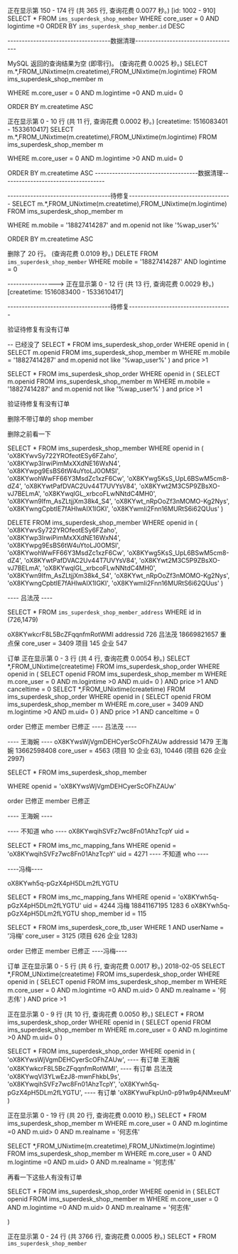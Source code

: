 



正在显示第 150 - 174 行 (共 365 行, 查询花费 0.0077 秒。) [id: 1002 - 910]
SELECT * FROM `ims_superdesk_shop_member` WHERE core_user = 0 AND logintime =0 ORDER BY `ims_superdesk_shop_member`.`id` DESC




------------------------------------数据清理------------------------------------


MySQL 返回的查询结果为空 (即零行)。 (查询花费 0.0025 秒。)
SELECT m.*,FROM_UNixtime(m.createtime),FROM_UNixtime(m.logintime) 
FROM ims_superdesk_shop_member m

WHERE 
	m.core_user = 0 AND m.logintime =0 AND m.uid= 0
     
ORDER BY m.createtime ASC

正在显示第 0 - 10 行 (共 11 行, 查询花费 0.0002 秒。) [createtime: 1516083401 - 1533610417]
SELECT m.*,FROM_UNixtime(m.createtime),FROM_UNixtime(m.logintime) 
FROM ims_superdesk_shop_member m

WHERE 
	m.core_user = 0 AND m.logintime >0 AND m.uid= 0
     
ORDER BY m.createtime ASC
------------------------------------数据清理------------------------------------




------------------------------------待修复------------------------------------
SELECT m.*,FROM_UNixtime(m.createtime),FROM_UNixtime(m.logintime) 
FROM ims_superdesk_shop_member m

WHERE 
	m.mobile = '18827414287' and m.openid not like '%wap_user%'
     
ORDER BY m.createtime ASC

删除了 20 行。 (查询花费 0.0109 秒。)
DELETE FROM `ims_superdesk_shop_member` WHERE mobile = '18827414287' AND logintime = 0


----------------->
正在显示第 0 - 12 行 (共 13 行, 查询花费 0.0029 秒。) [createtime: 1516083400 - 1533610417]

------------------------------------待修复------------------------------------


验证待修复有没有订单

-- 已经没了
SELECT * FROM ims_superdesk_shop_order WHERE openid in ( 
    SELECT m.openid
    FROM ims_superdesk_shop_member m
    WHERE 
    	m.mobile = '18827414287' and m.openid not like '%wap_user%'
    ) and price >1
    
    
    
    
SELECT * FROM ims_superdesk_shop_order WHERE openid in ( 
    SELECT m.openid
    FROM ims_superdesk_shop_member m
    WHERE 
    	m.mobile = '18827414287' and m.openid not like '%wap_user%'
    ) and price >1
    
验证待修复有没有订单


删除不带订单的 shop member

删除之前看一下

SELECT * FROM ims_superdesk_shop_member WHERE openid in (
'oX8KYwvSy722YROfeotESy6FZaho',
'oX8KYwp3lrwiPimMxXXdNE16WxN4',
'oX8KYwpg9EsBS6tW4uYtoLJ0OMSI',
'oX8KYwohWwFF66Y3MsdZc1xzF6Cw',
'oX8KYwg5KsS_UpL6BSwM5cm8-dZ4',
'oX8KYwtPafDVAC2Uv44T7UVYsV84',
'oX8KYwt2M3C5P9ZBsXO-vJ7BELmA',
'oX8KYwqlGL_xrbcoFLwNNtdC4MH0',
'oX8KYwn9Ifm_AsZLtjjXm38k4_S4',
'oX8KYwt_nRpOoZf3nMOMO-Kg2Nys',
'oX8KYwngCpbtIE7fAHlwAIX1lGKI',
'oX8KYwmIi2Fnn16MURtS6i62QUus'
)

DELETE FROM ims_superdesk_shop_member WHERE openid in (
'oX8KYwvSy722YROfeotESy6FZaho',
'oX8KYwp3lrwiPimMxXXdNE16WxN4',
'oX8KYwpg9EsBS6tW4uYtoLJ0OMSI',
'oX8KYwohWwFF66Y3MsdZc1xzF6Cw',
'oX8KYwg5KsS_UpL6BSwM5cm8-dZ4',
'oX8KYwtPafDVAC2Uv44T7UVYsV84',
'oX8KYwt2M3C5P9ZBsXO-vJ7BELmA',
'oX8KYwqlGL_xrbcoFLwNNtdC4MH0',
'oX8KYwn9Ifm_AsZLtjjXm38k4_S4',
'oX8KYwt_nRpOoZf3nMOMO-Kg2Nys',
'oX8KYwngCpbtIE7fAHlwAIX1lGKI',
'oX8KYwmIi2Fnn16MURtS6i62QUus'
)






---- 吕法茂 ----

SELECT * FROM `ims_superdesk_shop_member_address` WHERE id in (726,1479) 

oX8KYwkcrF8L5BcZFqqnfmRotWMI addressid 726 吕法茂 18669821657 重点保 core_user = 3409 项目 145 企业 547

订单 正在显示第 0 - 3 行 (共 4 行, 查询花费 0.0054 秒。)
SELECT *,FROM_UNixtime(createtime) FROM ims_superdesk_shop_order WHERE openid in ( 
    SELECT openid FROM ims_superdesk_shop_member m WHERE m.core_user = 0 AND m.logintime >0 AND m.uid= 0 
    ) AND price >1 AND canceltime = 0
SELECT *,FROM_UNixtime(createtime) FROM ims_superdesk_shop_order WHERE openid in ( 
    SELECT openid FROM ims_superdesk_shop_member m WHERE m.core_user = 3409 AND m.logintime >0 AND m.uid= 0 
    ) AND price >1 AND canceltime = 0

order 已修正
member 已修正
---- 吕法茂 ----

---- 王海婉 ----
oX8KYwsWjVgmDEHCyerScOFhZAUw addressid 1479 王海婉 13662598408 core_user = 4563 (项目 10 企业 63), 10446 (项目 626 企业 2997) 

SELECT *
FROM ims_superdesk_shop_member 

WHERE 
	openid = 'oX8KYwsWjVgmDEHCyerScOFhZAUw'
	
order 已修正
member 已修正



---- 王海婉 ----


---- 不知道 who ----
oX8KYwqihSVFz7wc8Fn01AhzTcpY uid = 

SELECT * FROM ims_mc_mapping_fans WHERE openid = 'oX8KYwqihSVFz7wc8Fn01AhzTcpY'
uid = 4271
---- 不知道 who ----




----冯梅----

oX8KYwh5q-pGzX4pH5DLm2fLYGTU

SELECT * FROM ims_mc_mapping_fans WHERE openid = 'oX8KYwh5q-pGzX4pH5DLm2fLYGTU'
uid = 4244
冯梅	18841167195    1283	6 oX8KYwh5q-pGzX4pH5DLm2fLYGTU 
shop_member id = 115

SELECT * FROM ims_superdesk_core_tb_user WHERE 1 AND userName = '冯梅'
core_user = 3125 (项目 626 企业 1283) 

order 已修正
member 已修正
----冯梅----



订单 正在显示第 0 - 5 行 (共 6 行, 查询花费 0.0017 秒。) 2018-02-05
SELECT *,FROM_UNixtime(createtime) FROM ims_superdesk_shop_order WHERE openid in ( SELECT openid FROM ims_superdesk_shop_member m WHERE m.core_user = 0 AND m.logintime =0 AND m.uid> 0 AND m.realname = '何志伟' ) AND price >1



正在显示第 0 - 9 行 (共 10 行, 查询花费 0.0050 秒。)
SELECT * FROM ims_superdesk_shop_order WHERE openid in ( 
    SELECT openid FROM ims_superdesk_shop_member m WHERE m.core_user = 0 AND m.logintime >0 AND m.uid= 0 
    )


SELECT * FROM ims_superdesk_shop_order WHERE openid in (
	'oX8KYwsWjVgmDEHCyerScOFhZAUw', ---- 有订单 王海婉 
    'oX8KYwkcrF8L5BcZFqqnfmRotWMI', ---- 有订单 吕法茂
    'oX8KYwqVl3YLwEzJ8-mwnFhkbL9s',
    'oX8KYwqihSVFz7wc8Fn01AhzTcpY',
    'oX8KYwh5q-pGzX4pH5DLm2fLYGTU', ---- 有订单
    'oX8KYwuFkpUn0-p91w9p4jNMxeuM'
)



正在显示第 0 - 19 行 (共 20 行, 查询花费 0.0010 秒。)
SELECT * FROM ims_superdesk_shop_member m WHERE m.core_user = 0 AND m.logintime =0 AND m.uid> 0 AND m.realname = '何志伟'

SELECT *,FROM_UNixtime(m.createtime),FROM_UNixtime(m.logintime)  
FROM ims_superdesk_shop_member m 
WHERE m.core_user = 0 AND m.logintime =0 AND m.uid> 0 AND m.realname = '何志伟'

再看一下这些人有没有订单

SELECT * FROM ims_superdesk_shop_order WHERE openid in ( 
SELECT openid
FROM ims_superdesk_shop_member m 
WHERE m.core_user = 0 AND m.logintime =0 AND m.uid> 0 AND m.realname = '何志伟'

)
















正在显示第 0 - 24 行 (共 3766 行, 查询花费 0.0005 秒。)
SELECT * FROM `ims_superdesk_shop_member`




























